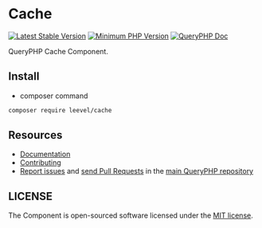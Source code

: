 Cache
=================

[![Latest Stable Version](http://img.shields.io/packagist/v/leevel/cache.svg)](https://packagist.org/packages/leevel/cache)
<a href="https://php.net"><img src="https://img.shields.io/badge/php-%3E%3D%208.0.0-8892BF.svg" alt="Minimum PHP Version"></a>
[![QueryPHP Doc](https://img.shields.io/badge/docs-passing-green.svg?maxAge=2592000)](https://www.queryphp.com/docs/)

QueryPHP Cache Component.

## Install

- composer command

```bash
composer require leevel/cache
```

Resources
---------

  * [Documentation](https://www.queryphp.com/docs/component/cache.html)
  * [Contributing](https://www.queryphp.com/docs/developer/)
  * [Report issues](https://github.com/hunzhiwange/framework/issues) and
    [send Pull Requests](https://github.com/hunzhiwange/framework/pulls)
    in the [main QueryPHP repository](https://github.com/hunzhiwange/framework)

## LICENSE

The Component is open-sourced software licensed under the [MIT license](LICENSE).
